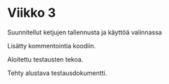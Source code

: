 # Viikko 3

Suunnitellut ketjujen tallennusta ja käyttöä valinnassa

Lisätty kommentointia koodiin.

Aloitettu testausten tekoa.

Tehty alustava testausdokumentti.


